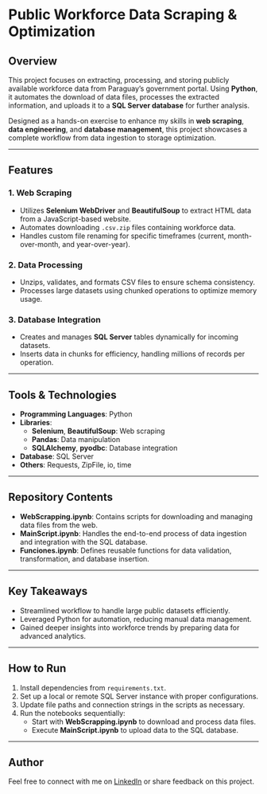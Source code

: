 # Public Workforce Data Scraping & Optimization  

## Overview  
This project focuses on extracting, processing, and storing publicly available workforce data from Paraguay’s government portal. Using **Python**, it automates the download of data files, processes the extracted information, and uploads it to a **SQL Server database** for further analysis.  

Designed as a hands-on exercise to enhance my skills in **web scraping**, **data engineering**, and **database management**, this project showcases a complete workflow from data ingestion to storage optimization.  

---

## Features  

### 1. Web Scraping  
- Utilizes **Selenium WebDriver** and **BeautifulSoup** to extract HTML data from a JavaScript-based website.  
- Automates downloading `.csv.zip` files containing workforce data.  
- Handles custom file renaming for specific timeframes (current, month-over-month, and year-over-year).  

### 2. Data Processing  
- Unzips, validates, and formats CSV files to ensure schema consistency.  
- Processes large datasets using chunked operations to optimize memory usage.  

### 3. Database Integration  
- Creates and manages **SQL Server** tables dynamically for incoming datasets.  
- Inserts data in chunks for efficiency, handling millions of records per operation.  

---

## Tools & Technologies  

- **Programming Languages**: Python  
- **Libraries**:  
  - **Selenium**, **BeautifulSoup**: Web scraping  
  - **Pandas**: Data manipulation  
  - **SQLAlchemy**, **pyodbc**: Database integration  
- **Database**: SQL Server  
- **Others**: Requests, ZipFile, io, time  

---

## Repository Contents  

- **WebScrapping.ipynb**: Contains scripts for downloading and managing data files from the web.  
- **MainScript.ipynb**: Handles the end-to-end process of data ingestion and integration with the SQL database.  
- **Funciones.ipynb**: Defines reusable functions for data validation, transformation, and database insertion.  

---

## Key Takeaways  

- Streamlined workflow to handle large public datasets efficiently.  
- Leveraged Python for automation, reducing manual data management.  
- Gained deeper insights into workforce trends by preparing data for advanced analytics.  

---

## How to Run  

1. Install dependencies from `requirements.txt`.  
2. Set up a local or remote SQL Server instance with proper configurations.  
3. Update file paths and connection strings in the scripts as necessary.  
4. Run the notebooks sequentially:  
   - Start with **WebScrapping.ipynb** to download and process data files.  
   - Execute **MainScript.ipynb** to upload data to the SQL database.  

---

## Author  

Feel free to connect with me on [LinkedIn](https://www.linkedin.com/in/ivangennaro) or share feedback on this project.  

